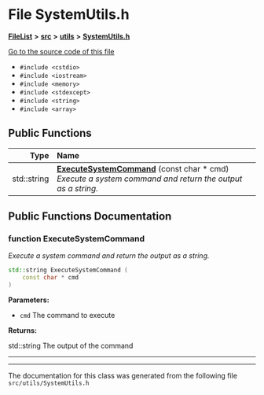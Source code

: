 

# File SystemUtils.h



[**FileList**](files.md) **>** [**src**](dir_68267d1309a1af8e8297ef4c3efbcdba.md) **>** [**utils**](dir_313caf1132e152dd9b58bea13a4052ca.md) **>** [**SystemUtils.h**](SystemUtils_8h.md)

[Go to the source code of this file](SystemUtils_8h_source.md)



* `#include <cstdio>`
* `#include <iostream>`
* `#include <memory>`
* `#include <stdexcept>`
* `#include <string>`
* `#include <array>`





































## Public Functions

| Type | Name |
| ---: | :--- |
|  std::string | [**ExecuteSystemCommand**](#function-executesystemcommand) (const char \* cmd) <br>_Execute a system command and return the output as a string._  |




























## Public Functions Documentation




### function ExecuteSystemCommand 

_Execute a system command and return the output as a string._ 
```C++
std::string ExecuteSystemCommand (
    const char * cmd
) 
```





**Parameters:**


* `cmd` The command to execute 



**Returns:**

std::string The output of the command 





        

<hr>

------------------------------
The documentation for this class was generated from the following file `src/utils/SystemUtils.h`

